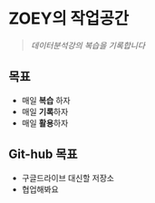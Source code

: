# ZOEY의 작업공간 
> *데이터분석강의 복습을 기록합니다*

## 목표 
- 매일 **복습** 하자 
- 매일 **기록**하자 
- 매일 **활용**하자 

## Git-hub 목표 
- 구글드라이브 대신할 저장소
- 협업해봐요 